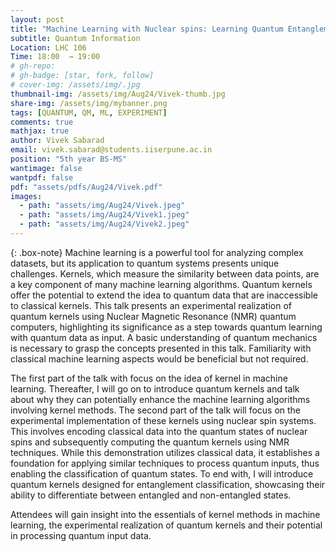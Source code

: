 ```yaml
---
layout: post
title: "Machine Learning with Nuclear spins: Learning Quantum Entanglement"
subtitle: Quantum Information
Location: LHC 106
Time: 18:00  → 19:00
# gh-repo:
# gh-badge: [star, fork, follow]
# cover-img: /assets/img/.jpg
thumbnail-img: /assets/img/Aug24/Vivek-thumb.jpg
share-img: /assets/img/mybanner.png
tags: [QUANTUM, QM, ML, EXPERIMENT]
comments: true
mathjax: true
author: Vivek Sabarad 
email: vivek.sabarad@students.iiserpune.ac.in
position: "5th year BS-MS"
wantimage: false
wantpdf: false
pdf: "assets/pdfs/Aug24/Vivek.pdf"
images:
  - path: "assets/img/Aug24/Vivek.jpeg"
  - path: "assets/img/Aug24/Vivek1.jpeg"
  - path: "assets/img/Aug24/Vivek2.jpeg"
---
```

{: .box-note}
Machine learning is a powerful tool for analyzing complex datasets, but its application to quantum systems presents unique challenges. Kernels, which measure the similarity between data points, are a key component of many machine learning algorithms. Quantum kernels offer the potential to extend the idea to quantum data that are inaccessible to classical kernels. This talk presents an experimental realization of quantum kernels using Nuclear Magnetic Resonance (NMR) quantum computers, highlighting its significance as a step towards quantum learning with quantum data as input. A basic understanding of quantum mechanics is necessary to grasp the concepts presented in this talk. Familiarity with classical machine learning aspects would be beneficial but not required. 

The first part of the talk with focus on the idea of kernel in machine learning. Thereafter, I will go on to introduce quantum kernels and talk about why they can potentially enhance the machine learning algorithms involving kernel methods. The second part of the talk will focus on the experimental implementation of these kernels using nuclear spin systems. This involves encoding classical data into the quantum states of nuclear spins and subsequently computing the quantum kernels using NMR techniques. While this demonstration utilizes classical data, it establishes a foundation for applying similar techniques to process quantum inputs, thus enabling the classification of quantum states. To end with, I will introduce quantum kernels designed for entanglement classification, showcasing their ability to differentiate between entangled and non-entangled states. 

Attendees will gain insight into the essentials of kernel methods in machine learning, the experimental realization of quantum kernels and their potential in processing quantum input data.
